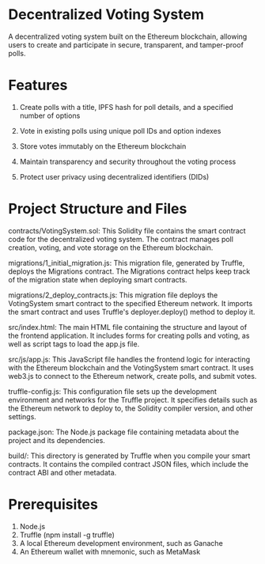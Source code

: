 # Decentralized Voting System
A decentralized voting system built on the Ethereum blockchain, allowing users to create and participate in secure, transparent, and tamper-proof polls.

# Features
1. Create polls with a title, IPFS hash for poll details, and a specified number of options

2. Vote in existing polls using unique poll IDs and option indexes

3. Store votes immutably on the Ethereum blockchain

4. Maintain transparency and security throughout the voting process

5. Protect user privacy using decentralized identifiers (DIDs)

# Project Structure and Files
contracts/VotingSystem.sol: This Solidity file contains the smart contract code for the decentralized voting system. The contract manages poll creation, voting, and vote storage on the Ethereum blockchain.

migrations/1_initial_migration.js: This migration file, generated by Truffle, deploys the Migrations contract. The Migrations contract helps keep track of the migration state when deploying smart contracts.

migrations/2_deploy_contracts.js: This migration file deploys the VotingSystem smart contract to the specified Ethereum network. It imports the smart contract and uses Truffle's deployer.deploy() method to deploy it.

src/index.html: The main HTML file containing the structure and layout of the frontend application. It includes forms for creating polls and voting, as well as script tags to load the app.js file.

src/js/app.js: This JavaScript file handles the frontend logic for interacting with the Ethereum blockchain and the VotingSystem smart contract. It uses web3.js to connect to the Ethereum network, create polls, and submit votes.

truffle-config.js: This configuration file sets up the development environment and networks for the Truffle project. It specifies details such as the Ethereum network to deploy to, the Solidity compiler version, and other settings.

package.json: The Node.js package file containing metadata about the project and its dependencies.

build/: This directory is generated by Truffle when you compile your smart contracts. It contains the compiled contract JSON files, which include the contract ABI and other metadata.

# Prerequisites
1. Node.js
2. Truffle (npm install -g truffle)
3. A local Ethereum development environment, such as Ganache
4. An Ethereum wallet with mnemonic, such as MetaMask
